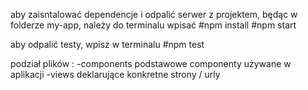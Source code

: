aby zaisntalować dependencje i odpalić serwer z projektem, będąc w folderze my-app, należy do terminalu wpisać
#npm install
#npm start

aby odpalić testy, wpisz w terminalu
#npm test

podział plików :
-components podstawowe componenty używane w aplikacji
-views deklarujące konkretne strony / urly
